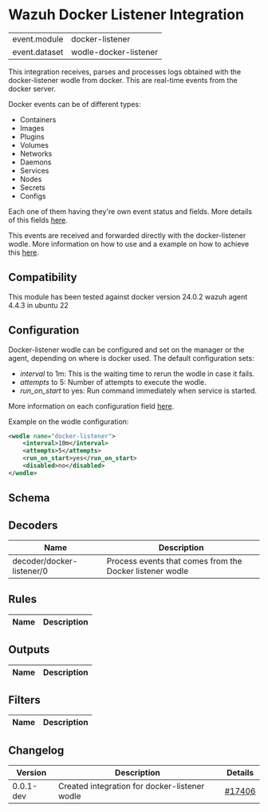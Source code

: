 # Wazuh Docker Listener Integration


|   |   |
|---|---|
| event.module | docker-listener |
| event.dataset | wodle-docker-listener |

This integration receives, parses and processes logs obtained with the docker-listener wodle from docker. This are real-time events from the docker server.

Docker events can be of different types:
* Containers
* Images
* Plugins
* Volumes
* Networks
* Daemons
* Services
* Nodes
* Secrets
* Configs

Each one of them having they're own event status and fields.
More details of this fields [here](https://docs.docker.com/engine/reference/commandline/events/).

This events are received and forwarded directly with the docker-listener wodle.
More information on how to use and a example on how to achieve this [here](https://documentation.wazuh.com/current/proof-of-concept-guide/monitoring-docker.html).


## Compatibility

This module has been tested against docker version 24.0.2 wazuh agent 4.4.3 in ubuntu 22


## Configuration

Docker-listener wodle can be configured and set on the manager or the agent, depending on where is docker used.
The default configuration sets:
 * _interval_ to 1m: This is the waiting time to rerun the wodle in case it fails.
 * _attempts_ to 5: Number of attempts to execute the wodle.
 * _run_on_start_ to yes: Run command immediately when service is started.

More information on each configuration field [here](https://documentation.wazuh.com/current/user-manual/reference/ossec-conf/wodle-docker.html).

Example on the wodle configuration:
```xml
<wodle name="docker-listener">
    <interval>10m</interval>
    <attempts>5</attempts>
    <run_on_start>yes</run_on_start>
    <disabled>no</disabled>
</wodle>
```


## Schema

## Decoders

| Name | Description |
|---|---|
| decoder/docker-listener/0 | Process events that comes from the Docker listener wodle |
## Rules

| Name | Description |
|---|---|
## Outputs

| Name | Description |
|---|---|
## Filters

| Name | Description |
|---|---|
## Changelog

| Version | Description | Details |
|---|---|---|
| 0.0.1-dev | Created integration for docker-listener wodle | [#17406](https://github.com/wazuh/wazuh/pull/17406) |
